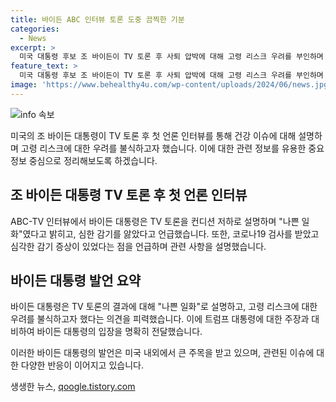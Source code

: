 ```yaml
---
title: 바이든 ABC 인터뷰 토론 도중 끔찍한 기분
categories:
  - News
excerpt: >
  미국 대통령 후보 조 바이든이 TV 토론 후 사퇴 압박에 대해 고령 리스크 우려를 부인하며 첫 인터뷰를 진행했다. 바이든은 감기로 토론 중 컨디션 저하를 경험했지만, 코로나는 아니었다고 설명했다. 또한, 토론 중 트럼프가 거짓말을 20번 넘게 한 것을 비판했다. 이에 대한 바이든의 입장은 논란을 불러일으키고 있다.
feature_text: >
  미국 대통령 후보 조 바이든이 TV 토론 후 사퇴 압박에 대해 고령 리스크 우려를 부인하며 첫 인터뷰를 진행했다. 바이든은 감기로 토론 중 컨디션 저하를 경험했지만, 코로나는 아니었다고 설명했다. 또한, 토론 중 트럼프가 거짓말을 20번 넘게 한 것을 비판했다. 이에 대한 바이든의 입장은 논란을 불러일으키고 있다.
image: 'https://www.behealthy4u.com/wp-content/uploads/2024/06/news.jpg'
---
```


<p><img src="https://www.behealthy4u.com/wp-content/uploads/2024/06/news.jpg" alt="info 속보" /></p>

<p>미국의 조 바이든 대통령이 TV 토론 후 첫 언론 인터뷰를 통해 건강 이슈에 대해 설명하며 고령 리스크에 대한 우려를 불식하고자 했습니다. 이에 대한 관련 정보를 유용한 중요 정보 중심으로 정리해보도록 하겠습니다.</p>

<h2 data-ke-size="size26">조 바이든 대통령 TV 토론 후 첫 언론 인터뷰</h2>

<p>ABC-TV 인터뷰에서 바이든 대통령은 TV 토론을 컨디션 저하로 설명하며 "나쁜 일화"였다고 밝히고, 심한 감기를 앓았다고 언급했습니다. 또한, 코로나19 검사를 받았고 심각한 감기 증상이 있었다는 점을 언급하며 관련 사항을 설명했습니다.</p>

<h2 data-ke-size="size26">바이든 대통령 발언 요약</h2>

<p>바이든 대통령은 TV 토론의 결과에 대해 "나쁜 일화"로 설명하고, 고령 리스크에 대한 우려를 불식하고자 했다는 의견을 피력했습니다. 이에 트럼프 대통령에 대한 주장과 대비하여 바이든 대통령의 입장을 명확히 전달했습니다.</p>

<p>이러한 바이든 대통령의 발언은 미국 내외에서 큰 주목을 받고 있으며, 관련된 이슈에 대한 다양한 반응이 이어지고 있습니다.</p>
생생한 뉴스, <a href="https://qoogle.tistory.com" rel="dofollow">qoogle.tistory.com</a>


